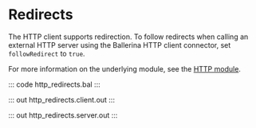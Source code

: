 # Redirects

The HTTP client supports redirection. To follow redirects when calling an external HTTP server using the Ballerina
HTTP client connector, set `followRedirect` to `true`.

For more information on the underlying module, 
see the [HTTP module](https://lib.ballerina.io/ballerina/http/latest/).

::: code http_redirects.bal :::

::: out http_redirects.client.out :::

::: out http_redirects.server.out :::